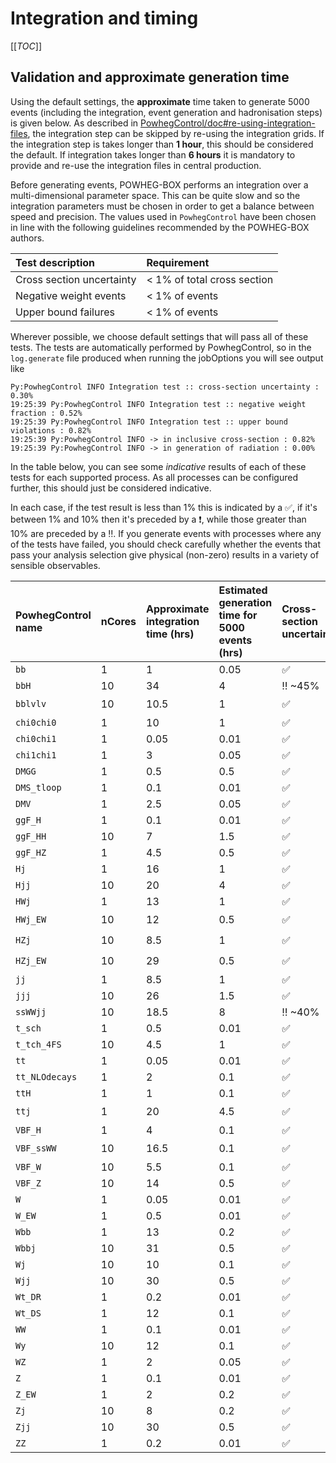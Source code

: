 # Integration and timing

[[_TOC_]]

## Validation and approximate generation time

Using the default settings, the **approximate** time taken to generate
5000 events (including the integration, event generation and
hadronisation steps) is given below. As described in
[PowhegControl/doc#re-using-integration-files](https://gitlab.cern.ch/jkretz/athena/-/tree/jk_update/Generators/PowhegControl/doc#re-using-integration-files),
the integration step can be skipped by re-using the integration grids.
If the integration step is takes longer than **1 hour**, this
should be considered the default. If integration takes longer than 
**6 hours** it is mandatory to provide and re-use the integration files in
central production.

Before generating events, POWHEG-BOX performs an integration over a
multi-dimensional parameter space. This can be quite slow and so the
integration parameters must be chosen in order to get a balance between
speed and precision. The values used in `PowhegControl` have been chosen
in line with the following guidelines recommended by the POWHEG-BOX
authors.


| Test description          | Requirement                  |
| :------------------------ | :--------------------------- |
| Cross section uncertainty | \< 1% of total cross section |
| Negative weight events    | \< 1% of events              |
| Upper bound failures      | \< 1% of events              |


Wherever possible, we choose default settings that will pass all of
these tests. The tests are automatically performed by PowhegControl, so
in the `log.generate` file produced when running the jobOptions you will
see output like

```terminal
Py:PowhegControl INFO Integration test :: cross-section uncertainty : 0.30%
19:25:39 Py:PowhegControl INFO Integration test :: negative weight fraction : 0.52%
19:25:39 Py:PowhegControl INFO Integration test :: upper bound violations : 0.82%
19:25:39 Py:PowhegControl INFO -> in inclusive cross-section : 0.82%
19:25:39 Py:PowhegControl INFO -> in generation of radiation : 0.00%
```

In the table below, you can see some *indicative* results of each of
these tests for each supported process. As all processes can be
configured further, this should just be considered indicative.

In each case, if the test result is less than 1%
this is indicated by a :white_check_mark:, if it's between 1% and 10%
then it's preceded by a :exclamation:, while those greater than 10%
are preceded by a :bangbang:. If you generate events with
processes where any of the tests have failed, you should check carefully
whether the events that pass your analysis selection give physical
(non-zero) results in a variety of sensible observables.

| PowhegControl name | nCores | Approximate integration time (hrs) | Estimated generation time for 5000 events (hrs) | Cross-section uncertainty                        | Negative weight fraction                          | Upper bound violations                            | Physics validation |
| :----------------- | :----- | :--------------------------------- | :---------------------------------------------- | :----------------------------------------------- | :------------------------------------------------ | :------------------------------------------------ | :----------------- |
| `bb`               | 1      | 1                                  | 0.05                                            | :white_check_mark:                               | :white_check_mark:                                | :white_check_mark:                                | NO                 |
| `bbH`              | 10     | 34                                 | 4                                               | :bangbang: \~45%                                 | :bangbang: \~55%                                  | :bangbang: \~55%                                  | NO                 |
| `bblvlv`           | 10     | 10.5                               | 1                                               | :white_check_mark:                               | :exclamation: \~2.5%                              | :white_check_mark:                                | NO                 |
| `chi0chi0`         | 1      | 10                                 | 1                                               | :white_check_mark:                               | :bangbang: \~14%                                  | :white_check_mark:                                | NO                 |
| `chi0chi1`         | 1      | 0.05                               | 0.01                                            | :white_check_mark:                               | :white_check_mark:                                | :white_check_mark:                                | NO                 |
| `chi1chi1`         | 1      | 3                                  | 0.05                                            | :white_check_mark:                               | :bangbang: \~12%                                  | :white_check_mark:                                | NO                 |
| `DMGG`             | 1      | 0.5                                | 0.5                                             | :white_check_mark:                               | :white_check_mark:                                | :white_check_mark:                                | NO                 |
| `DMS_tloop`        | 1      | 0.1                                | 0.01                                            | :white_check_mark:                               | :white_check_mark:                                | :white_check_mark:                                | NO                 |
| `DMV`              | 1      | 2.5                                | 0.05                                            | :white_check_mark:                               | :white_check_mark:                                | :white_check_mark:                                | NO                 |
| `ggF_H`            | 1      | 0.1                                | 0.01                                            | :white_check_mark:                               | :white_check_mark:                                | :white_check_mark:                                | NO                 |
| `ggF_HH`           | 10     | 7                                  | 1.5                                             | :white_check_mark:                               | :white_check_mark:                                | :white_check_mark:                                | NO                 |
| `ggF_HZ`           | 1      | 4.5                                | 0.5                                             | :white_check_mark:                               | :white_check_mark:                                | :white_check_mark:                                | NO                 |
| `Hj`               | 1      | 16                                 | 1                                               | :white_check_mark:                               | :white_check_mark:                                | :white_check_mark:                                | NO                 |
| `Hjj`              | 10     | 20                                 | 4                                               | :white_check_mark:                               | :bangbang: \~11%                                  | :white_check_mark:                                | NO                 |
| `HWj`              | 1      | 13                                 | 1                                               | :white_check_mark:                               | :white_check_mark:                                | :white_check_mark:                                | NO                 |
| `HWj_EW`           | 10     | 12                                 | 0.5                                             | :white_check_mark:                               | :white_check_mark:                                | :exclamation: \~3%                                | NO                 |
| `HZj`              | 10     | 8.5                                | 1                                               | :white_check_mark:                               | :white_check_mark:                                | :exclamation: \~1.5%                              | NO                 |
| `HZj_EW`           | 10     | 29                                 | 0.5                                             | :white_check_mark:                               | :exclamation: \~1.5%                              | :exclamation: \~2.5%                              | NO                 |
| `jj`               | 1      | 8.5                                | 1                                               | :white_check_mark:                               | :white_check_mark:                                | :white_check_mark:                                | NO                 |
| `jjj`              | 10     | 26                                 | 1.5                                             | :white_check_mark:                               | :bangbang: \~14%                                  | :white_check_mark:                                | NO                 |
| `ssWWjj`           | 10     | 18.5                               | 8                                               | :bangbang: \~40%                                 | :white_check_mark:                                | :bangbang: \~65%                                  | NO                 |
| `t_sch`            | 1      | 0.5                                | 0.01                                            | :white_check_mark:                               | :white_check_mark:                                | :white_check_mark:                                | NO                 |
| `t_tch_4FS`        | 10     | 4.5                                | 1                                               | :white_check_mark:                               | :white_check_mark:                                | :white_check_mark:                                | NO                 |
| `tt`               | 1      | 0.05                               | 0.01                                            | :white_check_mark:                               | :white_check_mark:                                | :white_check_mark:                                | NO                 |
| `tt_NLOdecays`     | 1      | 2                                  | 0.1                                             | :white_check_mark:                               | :white_check_mark:                                | :white_check_mark:                                | NO                 |
| `ttH`              | 1      | 1                                  | 0.1                                             | :white_check_mark:                               | :white_check_mark:                                | :white_check_mark:                                | NO                 |
| `ttj`              | 1      | 20                                 | 4.5                                             | :white_check_mark:                               | :bangbang: \~36%                                  | :exclamation: \~2%                                | NO                 |
| `VBF_H`            | 1      | 4                                  | 0.1                                             | :white_check_mark:                               | :white_check_mark:                                | :white_check_mark:                                | NO                 |
| `VBF_ssWW`         | 10     | 16.5                               | 0.1                                             | :white_check_mark:                               | :exclamation: \~4%                                | :white_check_mark:                                | NO                 |
| `VBF_W`            | 10     | 5.5                                | 0.1                                             | :white_check_mark:                               | :white_check_mark:                                | :white_check_mark:                                | NO                 |
| `VBF_Z`            | 10     | 14                                 | 0.5                                             | :white_check_mark:                               | :bangbang: \~9                                    | :white_check_mark:                                | NO                 |
| `W`                | 1      | 0.05                               | 0.01                                            | :white_check_mark:                               | :white_check_mark:                                | :white_check_mark:                                | NO                 |
| `W_EW`             | 1      | 0.5                                | 0.01                                            | :white_check_mark:                               | :white_check_mark:                                | :white_check_mark:                                | NO                 |
| `Wbb`              | 1      | 13                                 | 0.2                                             | :white_check_mark:                               | :white_check_mark:                                | :white_check_mark:                                | NO                 |
| `Wbbj`             | 10     | 31                                 | 0.5                                             | :white_check_mark:                               | :bangbang: \~4%                                   | :white_check_mark:                                | NO                 |
| `Wj`               | 10     | 10                                 | 0.1                                             | :white_check_mark:                               | :white_check_mark:                                | :white_check_mark:                                | NO                 |
| `Wjj`              | 10     | 30                                 | 0.5                                             | :white_check_mark:                               | :bangbang: \~20%                                  | :white_check_mark:                                | NO                 |
| `Wt_DR`            | 1      | 0.2                                | 0.01                                            | :white_check_mark:                               | :white_check_mark:                                | :white_check_mark:                                | NO                 |
| `Wt_DS`            | 1      | 12                                 | 0.1                                             | :white_check_mark:                               | :white_check_mark:                                | :white_check_mark:                                | NO                 |
| `WW`               | 1      | 0.1                                | 0.01                                            | :white_check_mark:                               | :white_check_mark:                                | :white_check_mark:                                | NO                 |
| `Wy`               | 10     | 12                                 | 0.1                                             | :white_check_mark:                               | :bangbang: \~8%                                   | :white_check_mark:                                | NO                 |
| `WZ`               | 1      | 2                                  | 0.05                                            | :white_check_mark:                               | :white_check_mark:                                | :white_check_mark:                                | NO                 |
| `Z`                | 1      | 0.1                                | 0.01                                            | :white_check_mark:                               | :white_check_mark:                                | :white_check_mark:                                | NO                 |
| `Z_EW`             | 1      | 2                                  | 0.2                                             | :white_check_mark:                               | :white_check_mark:                                | :white_check_mark:                                | NO                 |
| `Zj`               | 10     | 8                                  | 0.2                                             | :white_check_mark:                               | :white_check_mark:                                | :white_check_mark:                                | NO                 |
| `Zjj`              | 10     | 30                                 | 0.5                                             | :white_check_mark:                               | :bangbang: \~35%                                  | :white_check_mark:                                | NO                 |
| `ZZ`               | 1      | 0.2                                | 0.01                                            | :white_check_mark:                               | :white_check_mark:                                | :white_check_mark:                                | NO                 |
